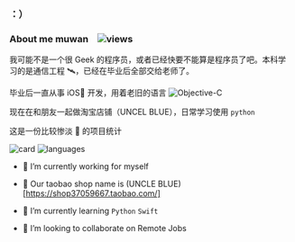 ### ：）

<!--
**muwan/muwan** is a ✨ _special_ ✨ repository because its `README.md` (this file) appears on your GitHub profile.

Here are some ideas to get you started:

- 🔭 I’m currently working on ...
- 🌱 I’m currently learning ...
- 👯 I’m looking to collaborate on ...
- 🤔 I’m looking for help with ...
- 💬 Ask me about ...
- 📫 How to reach me: ...
- 😄 Pronouns: ...
- ⚡ Fun fact: ...
-->

### About me muwan &#8194; ![views](https://views.whatilearened.today/views/github/muwan/muwan.svg) 
我可能不是一个很 Geek 的程序员，或者已经快要不能算是程序员了吧。本科学习的是通信工程 🛰️，已经在毕业后全部交给老师了。

毕业后一直从事 iOS📱 开发，用着老旧的语言 ![Objective-C](https://img.shields.io/badge/-Objective--C-blue)

现在在和朋友一起做淘宝店铺（UNCEL BLUE），日常学习使用 `python` 

这是一份比较惨淡 🥺 的项目统计

![card](https://github-readme-stats.vercel.app/api?username=muwan&show_icons=true&line_height=21&show_icons=true&theme=vue&hide_border=true)
![languages](https://github-readme-stats.vercel.app/api/top-langs/?username=muwan&show_icons=true&layout=compact&theme=vue&hide_border=true&hide=html,css)

- 🔭 I’m currently working for myself

- 🍑 Our taobao shop name is (UNCLE BLUE)[https://shop37059667.taobao.com/]

- 🌱 I’m currently learning `Python` `Swift`

- 👯 I’m looking to collaborate on Remote Jobs
